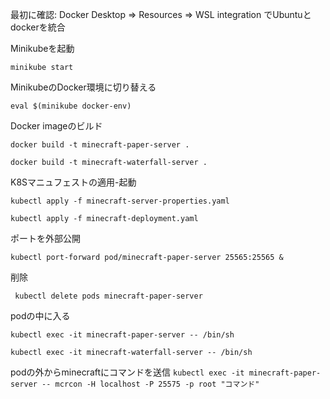 最初に確認: Docker Desktop => Resources => WSL integration でUbuntuとdockerを統合

Minikubeを起動

```minikube start```

MinikubeのDocker環境に切り替える

```eval $(minikube docker-env)```

Docker imageのビルド

```docker build -t minecraft-paper-server .```

```docker build -t minecraft-waterfall-server .```

K8Sマニュフェストの適用-起動

```kubectl apply -f minecraft-server-properties.yaml```

```kubectl apply -f minecraft-deployment.yaml```

ポートを外部公開

```kubectl port-forward pod/minecraft-paper-server 25565:25565 &```

削除

``` kubectl delete pods minecraft-paper-server```

podの中に入る

```kubectl exec -it minecraft-paper-server -- /bin/sh```

```kubectl exec -it minecraft-waterfall-server -- /bin/sh```

podの外からminecraftにコマンドを送信
```kubectl exec -it minecraft-paper-server -- mcrcon -H localhost -P 25575 -p root "コマンド"```
